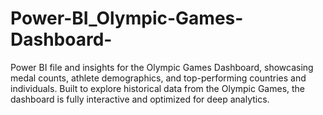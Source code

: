 # Power-BI_Olympic-Games-Dashboard-
Power BI file and insights for the Olympic Games Dashboard, showcasing medal counts, athlete demographics, and top-performing countries and individuals. Built to explore historical data from the Olympic Games, the dashboard is fully interactive and optimized for deep analytics.
